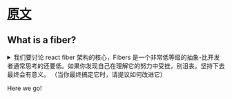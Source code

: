 # [原文](https://github.com/acdlite/react-fiber-architecture/blob/master/README.md)

## What is a fiber?

<details>
<summary>我们要讨论 react fiber 架构的核心，Fibers 是一个非常低等级的抽象-比开发者通常思考的还要低。如果你发现自己在理解它的努力中受挫，别沮丧。坚持下去最终会有意义。
（当你最终搞定它时，请提议如何改进它）</summary>

We're about to discuss the heart of React Fiber's architecture. Fibers are a much lower-level abstraction than application developers typically think about. If you find yourself frustrated in your attempts to understand it, don't feel discouraged. Keep trying and it will eventually make sense. (When you do finally get it, please suggest how to improve this section.)

</details>


Here we go!
